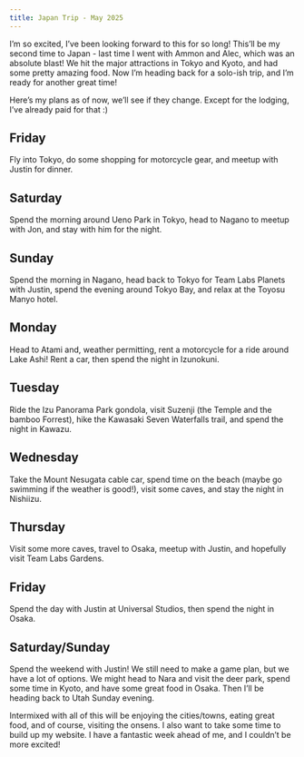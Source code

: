```yaml
---
title: Japan Trip - May 2025
---
```

I’m so excited, I’ve been looking forward to this for so long! This’ll be my second time to Japan - last time I went with Ammon and Alec, which was an absolute blast! We hit the major attractions in Tokyo and Kyoto, and had some pretty amazing food. Now I’m heading back for a solo-ish trip, and I’m ready for another great time!

Here’s my plans as of now, we’ll see if they change. Except for the lodging, I’ve already paid for that :)

## Friday
Fly into Tokyo, do some shopping for motorcycle gear, and meetup with Justin for dinner.

## Saturday
Spend the morning around Ueno Park in Tokyo, head to Nagano to meetup with Jon, and stay with him for the night.

## Sunday
Spend the morning in Nagano, head back to Tokyo for Team Labs Planets with Justin, spend the evening around Tokyo Bay, and relax at the Toyosu Manyo hotel.

## Monday
Head to Atami and, weather permitting, rent a motorcycle for a ride around Lake Ashi! Rent a car, then spend the night in Izunokuni.

## Tuesday
Ride the Izu Panorama Park gondola, visit Suzenji (the Temple and the bamboo Forrest), hike the Kawasaki Seven Waterfalls trail, and spend the night in Kawazu.

## Wednesday
Take the Mount Nesugata cable car, spend time on the beach (maybe go swimming if the weather is good!), visit some caves, and stay the night in Nishiizu.

## Thursday 
Visit some more caves, travel to Osaka, meetup with Justin, and hopefully visit Team Labs Gardens. 

## Friday
Spend the day with Justin at Universal Studios, then spend the night in Osaka.

## Saturday/Sunday
Spend the weekend with Justin! We still need to make a game plan, but we have a lot of options. We might head to Nara and visit the deer park, spend some time in Kyoto, and have some great food in Osaka. Then I’ll be heading back to Utah Sunday evening.


Intermixed with all of this will be enjoying the cities/towns, eating great food, and of course, visiting the onsens. I also want to take some time to build up my website. I have a fantastic week ahead of me, and I couldn’t be more excited!
